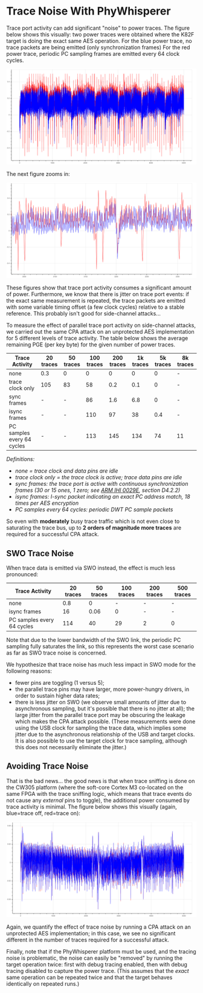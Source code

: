 # Trace Noise With PhyWhisperer

Trace port activity can add significant "noise" to power traces. The figure
below shows this visually: two power traces were obtained where the K82F
target is doing the exact same AES operation.  For the blue power trace, no
trace packets are being emitted (only synchronization frames) For the red
power trace, periodic PC sampling frames are emitted every 64 clock cycles.

![picture](images/aes_trace_noise.png)

The next figure zooms in:

![picture](images/aes_trace_noise_zoom.png)

These figures show that trace port activity consumes a significant amount of
power. Furthermore, we know that there is jitter on trace port events: if
the exact same measurement is repeated, the trace packets are emitted with
some variable timing offset (a few clock cycles) relative to a stable
reference. This probably isn't good for side-channel attacks...

To measure the effect of parallel trace port activity on side-channel
attacks, we carried out the same CPA attack on an unprotected AES
implementation for 5 different levels of trace activity.  The table below
shows the average remaining PGE (per key byte) for the given number of power
traces.


| Trace Activity             | 20 traces | 50 traces | 100 traces | 200 traces | 1k traces | 5k traces | 8k traces |
|----------------------------|-----------|-----------|------------|------------|-----------|-----------|-----------|
| none                       | 0.3       | 0         | 0          | 0          | 0         | 0         | -         |
| trace clock only           | 105       | 83        | 58         | 0.2        | 0.1       | 0         | -         |
| sync frames                | -         | -         | 86         | 1.6        | 6.8       | 0         | -         |
| isync frames               | -         | -         | 110        | 97         | 38        | 0.4       | -         |
| PC samples every 64 cycles | -         | -         | 113        | 145        | 134       | 74        | 11        |

<em>Definitions:
* none = trace clock and data pins are idle
* trace clock only = the trace clock is active; trace data pins are
  idle
* sync frames: the trace port is active with continuous synchronization
  frames (30 or 15 ones, 1 zero; see [ARM IHI
  0029E](https://developer.arm.com/documentation/ihi0029/e/), section
  D4.2.2)
* isync frames: I-sync packet indicating an exact PC address match, 18 times
  per AES encryption
* PC samples every 64 cycles: periodic DWT PC sample packets
</em>

So even with **moderately** busy trace traffic which is not even close to
saturating the trace bus, up to **2 orders of magnitude more traces** are
required for a successful CPA attack.

## SWO Trace Noise
When trace data is emitted via SWO instead, the effect is much less
pronounced:

| Trace Activity             | 20 traces | 50 traces | 100 traces | 200 traces | 500 traces |
|----------------------------|-----------|-----------|------------|------------|------------|
| none                       | 0.8       | 0         | -          | -          | -          |
| isync frames               | 16        | 0.06      | 0          | -          | -          |
| PC samples every 64 cycles | 114       | 40        | 29         | 2          | 0          |

Note that due to the lower bandwidth of the SWO link, the periodic PC
sampling fully saturates the link, so this represents the worst case
scenario as far as SWO trace noise is concerned.

We hypothesize that trace noise has much less impact in SWO mode for the
following reasons:

- fewer pins are toggling (1 versus 5);
- the parallel trace pins may have larger, more power-hungry drivers, in
  order to sustain higher data rates;
- there is less jitter on SWO (we observe small amounts of jitter due to
  asynchronous sampling, but it's possible that there is no jitter at all);
  the large jitter from the parallel trace port may be obscuring the leakage
  which makes the CPA attack possible. (These measurements were done using
  the USB clock for sampling the trace data, which implies some jitter due
  to the asynchronous relationship of the USB and target clocks. It is also
  possible to use the target clock for trace sampling, although this does
  not necessarily eliminate the jitter.)


## Avoiding Trace Noise
That is the bad news... the good news is that when trace sniffing is done on
the CW305 platform (where the soft-core Cortex M3 co-located on the same
FPGA with the trace sniffing logic, which means that trace events do not
cause any *external* pins to toggle), the additional power consumed by trace
activity is minimal. The figure below shows this visually (again, blue=trace
off, red=trace on):

![picture](images/aes_trace_noise_cw305.png)

Again, we quantify the effect of trace noise by running a CPA attack on an
unprotected AES implementation; in this case, we see no significant
different in the number of traces required for a successful attack.

Finally, note that if the PhyWhisperer platform must be used, and the
tracing noise is problematic, the noise can easily be "removed" by running
the target operation twice: first with debug tracing enabled, then with
debug tracing disabled to capture the power trace. (This assumes that the
*exact* same operation can be repeated twice and that the target behaves
identically on repeated runs.)


